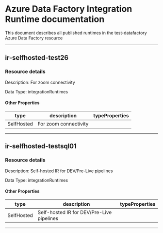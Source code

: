 # Azure Data Factory Integration Runtime documentation

This document describes all published runtimes in the test-datafactory Azure Data Factory resource

---

## ir-selfhosted-test26

### Resource details

Description: For zoom connectivity

Data Type: integrationRuntimes

#### Other Properties

type | description | typeProperties
---- | ----------- | --------------
SelfHosted | For zoom connectivity |

---

## ir-selfhosted-testsql01

### Resource details

Description: Self-hosted IR for DEV/Pre-Live pipelines

Data Type: integrationRuntimes

#### Other Properties

type | description | typeProperties
---- | ----------- | --------------
SelfHosted | Self-hosted IR for DEV/Pre-Live pipelines |

---
